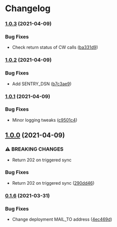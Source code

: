 # Changelog

### [1.0.3](https://www.github.com/magna5/lm2cw/compare/v1.0.2...v1.0.3) (2021-04-09)


### Bug Fixes

* Check return status of CW calls ([ba331d9](https://www.github.com/magna5/lm2cw/commit/ba331d95902588be36fd11b04f5fcfce21b1f198))

### [1.0.2](https://www.github.com/magna5/lm2cw/compare/v1.0.1...v1.0.2) (2021-04-09)


### Bug Fixes

* Add SENTRY_DSN ([b7c3ae9](https://www.github.com/magna5/lm2cw/commit/b7c3ae9488356e7bf42e142efc1ebea3d229ba5c))

### [1.0.1](https://www.github.com/magna5/lm2cw/compare/v1.0.0...v1.0.1) (2021-04-09)


### Bug Fixes

* Minor logging tweaks ([c9501c4](https://www.github.com/magna5/lm2cw/commit/c9501c40de57f3719fe40e5eb75ffa8ce5813339))

## [1.0.0](https://www.github.com/magna5/lm2cw/compare/v0.1.6...v1.0.0) (2021-04-09)


### ⚠ BREAKING CHANGES

* Return 202 on triggered sync

### Bug Fixes

* Return 202 on triggered sync ([290dd46](https://www.github.com/magna5/lm2cw/commit/290dd46342dafdb117c9bcd97c7fa58ca6037b99))

### [0.1.6](https://www.github.com/magna5/lm2cw/compare/0.1.5...v0.1.6) (2021-03-31)


### Bug Fixes

* Change deployment MAIL_TO address ([4ec469d](https://www.github.com/magna5/lm2cw/commit/4ec469d7b51dec66728f392d227a9674b7a8a078))
